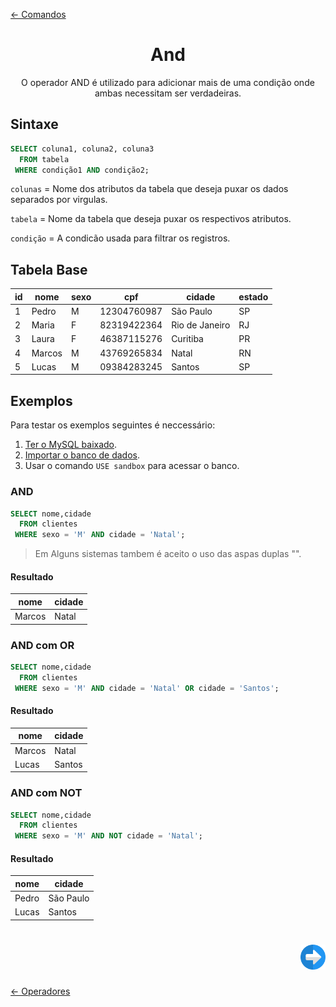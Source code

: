 [← Comandos](./comandos.md#comandos)

<h1 align="center">And</h1>
<p align="center">O operador AND é utilizado para adicionar mais de uma condição onde ambas necessitam ser verdadeiras.</p>

## Sintaxe

```sql
SELECT coluna1, coluna2, coluna3
  FROM tabela
 WHERE condição1 AND condição2;
```

```colunas``` = Nome dos atributos da tabela que deseja puxar os dados separados por virgulas.

```tabela``` = Nome da tabela que deseja puxar os respectivos atributos.

```condição``` = A condicão usada para filtrar os registros.

## Tabela Base


| id | nome   | sexo | cpf         | cidade         | estado |
|----|--------|------|-------------|----------------|--------|
|  1 | Pedro  | M    | 12304760987 | São Paulo      | SP     |
|  2 | Maria  | F    | 82319422364 | Rio de Janeiro | RJ     |
|  3 | Laura  | F    | 46387115276 | Curitiba       | PR     |
|  4 | Marcos | M    | 43769265834 | Natal          | RN     |
|  5 | Lucas  | M    | 09384283245 | Santos         | SP     |

## Exemplos

Para testar os exemplos seguintes é neccessário:

1. [Ter o MySQL baixado](../../ambiente_de_trabalho/instalando_o_mysql_server.md#instalando-o-mysql-server).
2. [Importar o banco de dados](../iniciando/iniciando.md#iniciando).
3. Usar o comando ```USE sandbox``` para acessar o banco.

### AND

```sql
SELECT nome,cidade
  FROM clientes
 WHERE sexo = 'M' AND cidade = 'Natal';
```

>Em Alguns sistemas tambem é aceito o uso das aspas duplas "".

#### Resultado

| nome   | cidade    |
|--------|-----------|
| Marcos | Natal     |

### AND com OR

```sql
SELECT nome,cidade
  FROM clientes
 WHERE sexo = 'M' AND cidade = 'Natal' OR cidade = 'Santos';
```

#### Resultado

| nome   | cidade |
|--------|--------|
| Marcos | Natal  |
| Lucas  | Santos |

### AND com NOT

```sql
SELECT nome,cidade
  FROM clientes
 WHERE sexo = 'M' AND NOT cidade = 'Natal';
```

#### Resultado

| nome  | cidade    |
|-------|-----------|
| Pedro | São Paulo |
| Lucas | Santos    |


<h1 align="right">
<a href="./or.md#or"><img src="../../../images/next-arrow.svg" alt="next" width="40px"></a>
</h1>

[← Operadores](./operadores.md#operadores)